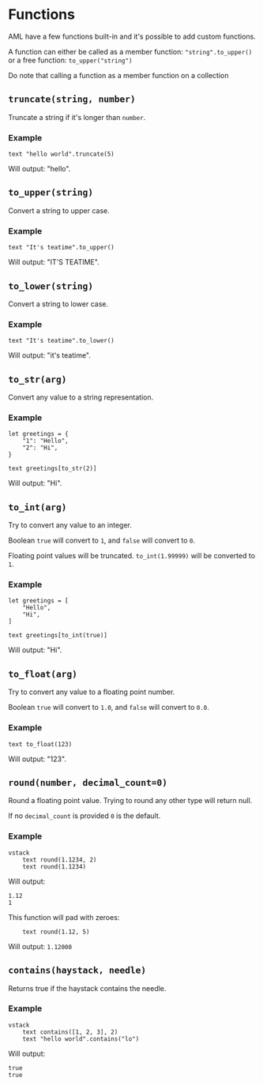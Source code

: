 # Functions

AML have a few functions built-in and it's possible to add custom functions.

A function can either be called as a member function: `"string".to_upper()` or a
free function: `to_upper("string")`

Do note that calling a function as a member function on a collection

## `truncate(string, number)`

Truncate a string if it's longer than `number`.

### Example

```
text "hello world".truncate(5)
```

Will output: "hello".

## `to_upper(string)`

Convert a string to upper case.

### Example

```
text "It's teatime".to_upper()
```

Will output: "IT'S TEATIME".

## `to_lower(string)`

Convert a string to lower case.

### Example

```
text "It's teatime".to_lower()
```

Will output: "it's teatime".

## `to_str(arg)`

Convert any value to a string representation.

### Example

```
let greetings = {
    "1": "Hello",
    "2": "Hi",
}

text greetings[to_str(2)]
```

Will output: "Hi".

## `to_int(arg)`

Try to convert any value to an integer.

Boolean `true` will convert to `1`, and `false` will convert to `0`.

Floating point values will be truncated. 
`to_int(1.99999)` will be converted to `1`.

### Example

```
let greetings = [
    "Hello",
    "Hi",
]

text greetings[to_int(true)]
```

Will output: "Hi".

## `to_float(arg)`

Try to convert any value to a floating point number.

Boolean `true` will convert to `1.0`, and `false` will convert to `0.0`.

### Example

```
text to_float(123)
```

Will output: "123".

## `round(number, decimal_count=0)`

Round a floating point value. 
Trying to round any other type will return null.

If no `decimal_count` is provided `0` is the default.

### Example

```
vstack
    text round(1.1234, 2)
    text round(1.1234)
```

Will output: 
```
1.12
1
```

This function will pad with zeroes:
```
    text round(1.12, 5)
```

Will output: `1.12000`

## `contains(haystack, needle)`

Returns true if the haystack contains the needle.

### Example

```
vstack
    text contains([1, 2, 3], 2)
    text "hello world".contains("lo")
```

Will output: 
```
true
true
```

